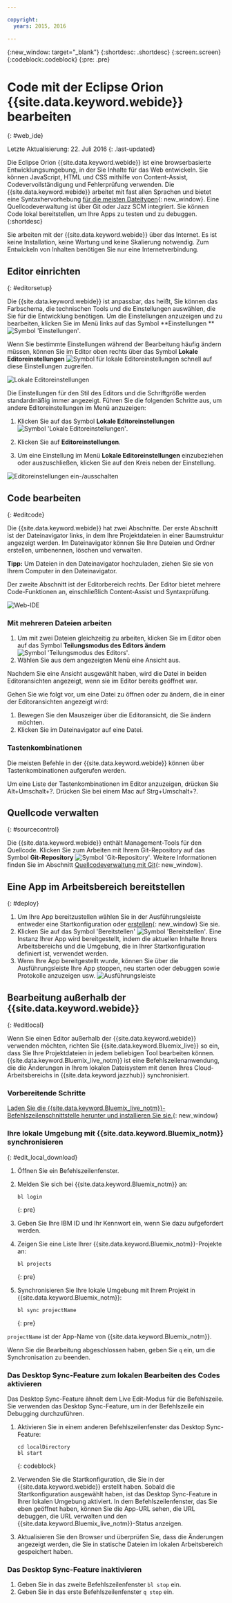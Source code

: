 ```yaml
---

copyright:
  years: 2015, 2016

---
```


{:new_window: target="_blank"}
{:shortdesc: .shortdesc}
{:screen:.screen}
{:codeblock:.codeblock}
{:pre: .pre}

# Code mit der Eclipse Orion {{site.data.keyword.webide}} bearbeiten
{: #web_ide}

Letzte Aktualisierung: 22. Juli 2016
{: .last-updated}

Die Eclipse Orion {{site.data.keyword.webide}} ist eine browserbasierte Entwicklungsumgebung, in der Sie Inhalte für das Web entwickeln. Sie können JavaScript, HTML und CSS mithilfe von Content-Assist, Codevervollständigung und Fehlerprüfung verwenden. Die {{site.data.keyword.webide}} arbeitet mit fast allen Sprachen und bietet eine Syntaxhervorhebung [für die meisten Dateitypen](https://hub.jazz.net/docs/overview/#dev_support){: new_window}. Eine Quellcodeverwaltung ist über Git oder Jazz SCM integriert. Sie können Code lokal bereitstellen, um Ihre Apps zu testen und zu debuggen.
{:shortdesc}

Sie arbeiten mit der {{site.data.keyword.webide}} über das Internet. Es ist keine Installation, keine Wartung und keine Skalierung notwendig. Zum Entwickeln von Inhalten benötigen Sie nur eine Internetverbindung.

## Editor einrichten
{: #editorsetup}

Die {{site.data.keyword.webide}} ist anpassbar, das heißt, Sie können das Farbschema, die technischen Tools und die Einstellungen auswählen, die Sie für die Entwicklung benötigen. Um die Einstellungen anzuzeigen und zu bearbeiten, klicken Sie im Menü links auf das Symbol **Einstellungen ** <img class="inline" src="./images/webide_settings_icon.png"  alt="Symbol 'Einstellungen'">.

<!-- LH: I don't think we need to include the following table, so I'm commenting it out. When you're viewing the settings in the Web IDE, this information should be obvious -->

<!--| Categories | Description  |
|---|---|
| Cloud Foundry  | Define a Cloud Foundry API and Manage URL  |
| CSS Validation | Define the severities for CSS linting rules that you use to check your code  |
| Editor Settings  | Configure editor-specific settings for key bindings, editor behavior, layout, and more  |
| Editor Styles  | Configure color schemes for the languages that you use, or import a theme from another editors  |
| Git  | Configure general settings for Git  |
| Globalization | Define globalization settings for your code |
| JavaScript Validation  | Define the severities for the JavaScript linting rules that you use to check your code  |
| Plug-ins  | Install, disable, or remove plug-ins from the editor  | -->

Wenn Sie bestimmte Einstellungen während der Bearbeitung häufig ändern müssen, können Sie im Editor oben rechts über das Symbol **Lokale Editoreinstellungen** <img class="inline" src="./images/webide_local_settings_icon.png"  alt="Symbol für lokale Editoreinstellungen"> schnell auf diese Einstellungen zugreifen.

![Lokale Editoreinstellungen](images/webide_local_editor_settings.png)

Die Einstellungen für den Stil des Editors und die Schriftgröße werden standardmäßig immer angezeigt. Führen Sie die folgenden Schritte aus, um andere Editoreinstellungen im Menü anzuzeigen:

1. Klicken Sie auf das Symbol **Lokale Editoreinstellungen** <img class="inline" src="./images/webide_local_settings_icon.png"  alt="Symbol 'Lokale Editoreinstellungen'">.

2. Klicken Sie auf **Editoreinstellungen**.

3. Um eine Einstellung im Menü **Lokale Editoreinstellungen** einzubeziehen oder auszuschließen, klicken Sie auf den Kreis neben der Einstellung.

![Editoreinstellungen ein-/ausschalten](images/webide_editor_settings_toggle.png)


## Code bearbeiten
{: #editcode}

Die {{site.data.keyword.webide}} hat zwei Abschnitte. Der erste Abschnitt ist der Dateinavigator links, in dem Ihre Projektdateien in einer Baumstruktur angezeigt werden. Im Dateinavigator können Sie Ihre Dateien und Ordner erstellen, umbenennen, löschen und verwalten.

**Tipp:** Um Dateien in den Dateinavigator hochzuladen, ziehen Sie sie von Ihrem Computer in den Dateinavigator.

Der zweite Abschnitt ist der Editorbereich rechts. Der Editor bietet mehrere Code-Funktionen an, einschließlich Content-Assist und Syntaxprüfung.

![Web-IDE](images/webide.png)

### Mit mehreren Dateien arbeiten
1. Um mit zwei Dateien gleichzeitig zu arbeiten, klicken Sie im Editor oben auf das Symbol **Teilungsmodus des Editors ändern** <img class="inline" src="./images/webide_split_editor_icon.png"  alt="Symbol 'Teilungsmodus des Editors'">.
2. Wählen Sie aus dem angezeigten Menü eine Ansicht aus.

 Nachdem Sie eine Ansicht ausgewählt haben, wird die Datei in beiden Editoransichten angezeigt, wenn sie im Editor bereits geöffnet war.

 Gehen Sie wie folgt vor, um eine Datei zu öffnen oder zu ändern, die in einer der Editoransichten angezeigt wird:
 1. Bewegen Sie den Mauszeiger über die Editoransicht, die Sie ändern möchten.
 2. Klicken Sie im Dateinavigator auf eine Datei.

### Tastenkombinationen
Die meisten Befehle in der {{site.data.keyword.webide}} können über Tastenkombinationen aufgerufen werden.

Um eine Liste der Tastenkombinationen im Editor anzuzeigen, drücken Sie Alt+Umschalt+?. Drücken Sie bei einem Mac auf Strg+Umschalt+?.

## Quellcode verwalten
{: #sourcecontrol}

Die {{site.data.keyword.webide}} enthält Management-Tools für den Quellcode. Klicken Sie zum Arbeiten mit Ihrem Git-Repository auf das Symbol **Git-Repository** <img class="inline" src="./images/webide_git_icon.png"  alt="Symbol 'Git-Repository'">. Weitere Informationen finden Sie im Abschnitt [Quellcodeverwaltung mit Git](https://hub.jazz.net/docs/git/){: new_window}.


## Eine App im Arbeitsbereich bereitstellen
{: #deploy}

1. Um Ihre App bereitzustellen wählen Sie in der Ausführungsleiste entweder eine Startkonfiguration oder [erstellen](https://hub.jazz.net/tutorials/livesync/#launch_configuration){: new_window} Sie sie.
1. Klicken Sie auf das Symbol 'Bereitstellen' <img class="inline" src="./images/webide_deploy_button.png"  alt="Symbol 'Bereitstellen'">. Eine Instanz Ihrer App wird bereitgestellt, indem die aktuellen Inhalte Ihrers Arbeitsbereichs und die Umgebung, die in Ihrer Startkonfiguration definiert ist, verwendet werden. 
2. Wenn Ihre App bereitgestellt wurde, können Sie über die Ausführungsleiste Ihre App stoppen, neu starten oder debuggen sowie Protokolle anzuzeigen usw.
![Ausführungsleiste](images/webide_runbar.png)

<!-- LH: I'm commenting out the following list because I think this information is obvious from the UI. I also updated the preceding sentence to mention a few things that you can do from the run bar.

 * Stop the app: <img  class="inline" src="./images/webide_stop_button.png"  alt="The stop icon">
 * Open the deployed app: <img class="inline" src="./images/webide_open_app_url.png"  alt="The open app URL icon">
 * View the logs of the deployed app: <img class="inline" src="./images/webide_view_logs.png"  alt="The view logs icon">
 * Open the app's Dashboard: <img  class="inline" src="./images/webide_open_dashboard.png"  alt="The open dashboard icon">
 * If you are developing a Node.js app, enable Live Edit mode: <img  class="inline"  src="./images/webide_enable_live_edit.png"  alt="The enable live edit slider">
 * With Live Edit mode enabled, restart the app quickly, without redeployment: <img  class="inline" src="./images/webide_live_edit_restart.png"  alt="The Live Edit restart icon">
 * With Live Edit mode enabled, access the debugger: <img  class="inline" src="./images/webide_debug_icon.png"  alt="The debug icon"> -->

 ## Bearbeitung außerhalb der {{site.data.keyword.webide}}
{: #editlocal}

Wenn Sie einen Editor außerhalb der {{site.data.keyword.webide}} verwenden möchten, richten Sie {{site.data.keyword.Bluemix_live}} so ein, dass Sie Ihre Projektdateien in jedem beliebigen Tool bearbeiten können. {{site.data.keyword.Bluemix_live_notm}} ist eine Befehlszeilenanwendung, die die Änderungen in Ihrem lokalen Dateisystem mit denen Ihres Cloud-Arbeitsbereichs in {{site.data.keyword.jazzhub}} synchronisiert. 

### Vorbereitende Schritte 

[Laden Sie die {{site.data.keyword.Bluemix_live_notm}}-Befehlszeilenschnittstelle herunter und installieren Sie sie.](http://livesyncdownload.ng.bluemix.net){: new_window}

### Ihre lokale Umgebung mit {{site.data.keyword.Bluemix_notm}} synchronisieren
{: #edit_local_download}

1. Öffnen Sie ein Befehlszeilenfenster.
2. Melden Sie sich bei {{site.data.keyword.Bluemix_notm}} an:

	```
	bl login
	```
	{: pre}

3. Geben Sie Ihre IBM ID und Ihr Kennwort ein, wenn Sie dazu aufgefordert werden.
4. Zeigen Sie eine Liste Ihrer {{site.data.keyword.Bluemix_notm}}-Projekte an: 

	```
	bl projects
	```
	{: pre}

4. Synchronisieren Sie Ihre lokale Umgebung mit Ihrem Projekt in {{site.data.keyword.Bluemix_notm}}:

	```
	bl sync projectName
	```
	{: pre}

`projectName` ist der App-Name von {{site.data.keyword.Bluemix_notm}}.

Wenn Sie die Bearbeitung abgeschlossen haben, geben Sie `q` ein, um die Synchronisation zu beenden.

### Das Desktop Sync-Feature zum lokalen Bearbeiten des Codes aktivieren

Das Desktop Sync-Feature ähnelt dem Live Edit-Modus für die Befehlszeile. Sie verwenden das Desktop Sync-Feature, um in der Befehlszeile ein Debugging durchzuführen.
1. Aktivieren Sie in einem anderen Befehlszeilenfenster das Desktop Sync-Feature:

	```
	cd localDirectory
	bl start
	```
	{: codeblock}

2. Verwenden Sie die Startkonfiguration, die Sie in der {{site.data.keyword.webide}} erstellt haben. Sobald die Startkonfiguration ausgewählt haben, ist das Desktop Sync-Feature in Ihrer lokalen Umgebung aktiviert. In dem Befehlszeilenfenster, das Sie eben geöffnet haben, können Sie die App-URL sehen, die URL debuggen, die URL verwalten und den {{site.data.keyword.Bluemix_live_notm}}-Status anzeigen.

3. Aktualisieren Sie den Browser und überprüfen Sie, dass die Änderungen angezeigt werden, die Sie in statische Dateien im lokalen Arbeitsbereich gespeichert haben. 

### Das Desktop Sync-Feature inaktivieren

1. Geben Sie in das zweite Befehlszeilenfenster `bl stop` ein.
2. Geben Sie in das erste Befehlszeilenfenster `q stop` ein.
